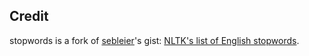 ## Credit

stopwords is a fork of [sebleier](https://github.com/sebleier)'s gist: [NLTK's list of English stopwords](https://gist.github.com/sebleier/554280).
